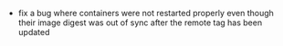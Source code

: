- fix a bug where containers were not restarted properly even though their image digest was out of sync after the remote tag has been updated

